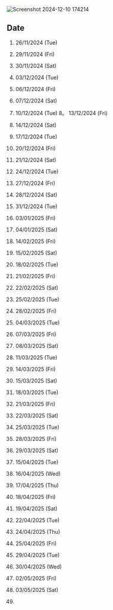 
![Screenshot 2024-12-10 174214](https://github.com/user-attachments/assets/9ccbc70e-0fb2-49ba-98ef-afe174aa5c1b)

## Date
1. 26/11/2024 (Tue) 
2. 29/11/2024 (Fri) 
3. 30/11/2024 (Sat) 

4. 03/12/2024 (Tue) 
5. 06/12/2024 (Fri) 
6. 07/12/2024 (Sat) 
7. 10/12/2024 (Tue)
8。 13/12/2024 (Fri) 
9. 14/12/2024 (Sat) 
10. 17/12/2024 (Tue) 
11. 20/12/2024 (Fri)
12. 21/12/2024 (Sat)
13. 24/12/2024 (Tue) 
14. 27/12/2024 (Fri) 
15. 28/12/2024 (Sat) 
16. 31/12/2024 (Tue) 

17. 03/01/2025 (Fri) 
18. 04/01/2025 (Sat)

19. 14/02/2025 (Fri)
20. 15/02/2025 (Sat)
21. 18/02/2025 (Tue)
22. 21/02/2025 (Fri) 
23. 22/02/2025 (Sat)
24. 25/02/2025 (Tue)
25. 28/02/2025 (Fri) 

26. 04/03/2025 (Tue) 
27. 07/03/2025 (Fri)
28. 08/03/2025 (Sat)
29. 11/03/2025 (Tue) 
30. 14/03/2025 (Fri) 
31. 15/03/2025 (Sat) 
32. 18/03/2025 (Tue) 
33. 21/03/2025 (Fri) 
34. 22/03/2025 (Sat) 
35. 25/03/2025 (Tue) 
36. 28/03/2025 (Fri) 
37. 29/03/2025 (Sat) 

38. 15/04/2025 (Tue) 
39. 16/04/2025 (Wed) 
40. 17/04/2025 (Thu) 
41. 18/04/2025 (Fri) 
42. 19/04/2025 (Sat) 
43. 22/04/2025 (Tue) 
44. 24/04/2025 (Thu) 
45. 25/04/2025 (Fri) 
46. 29/04/2025 (Tue) 
47. 30/04/2025 (Wed) 

48. 02/05/2025 (Fri) 
49. 03/05/2025 (Sat) 

50. 

